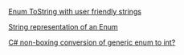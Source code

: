 [Enum ToString with user friendly strings](https://stackoverflow.com/questions/479410/enum-tostring-with-user-friendly-strings)

[String representation of an Enum](https://stackoverflow.com/questions/424366/string-representation-of-an-enum)

[C# non-boxing conversion of generic enum to int?](https://stackoverflow.com/questions/1189144/c-sharp-non-boxing-conversion-of-generic-enum-to-int)

